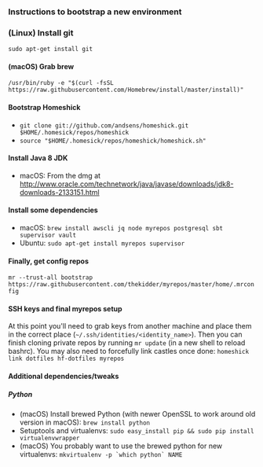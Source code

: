 ### Instructions to bootstrap a new environment

### (Linux) Install git

`sudo apt-get install git`

#### (macOS) Grab brew

`/usr/bin/ruby -e "$(curl -fsSL https://raw.githubusercontent.com/Homebrew/install/master/install)"`

#### Bootstrap Homeshick

* `git clone git://github.com/andsens/homeshick.git $HOME/.homesick/repos/homeshick`
* `source "$HOME/.homesick/repos/homeshick/homeshick.sh"`

#### Install Java 8 JDK

* macOS: From the dmg at http://www.oracle.com/technetwork/java/javase/downloads/jdk8-downloads-2133151.html

#### Install some dependencies

* macOS: `brew install awscli jq node myrepos postgresql sbt supervisor vault`
* Ubuntu: `sudo apt-get install myrepos supervisor`

#### Finally, get config repos

`mr --trust-all bootstrap https://raw.githubusercontent.com/thekidder/myrepos/master/home/.mrconfig`

#### SSH keys and final myrepos setup

At this point you'll need to grab keys from another machine and place them in the correct place (`~/.ssh/identities/<identity_name>`). Then you can finish cloning private repos by running `mr update` (in a new shell to reload bashrc). You may also need to forcefully link castles once done: `homeshick link dotfiles hf-dotfiles myrepos`

#### Additional dependencies/tweaks

##### Python

* (macOS) Install brewed Python (with newer OpenSSL to work around old version in macOS): `brew install python`
* Setuptools and virtualenvs: `sudo easy_install pip && sudo pip install virtualenvwrapper`
* (macOS) You probably want to use the brewed python for new virtualenvs: ``mkvirtualenv -p `which python` NAME``

